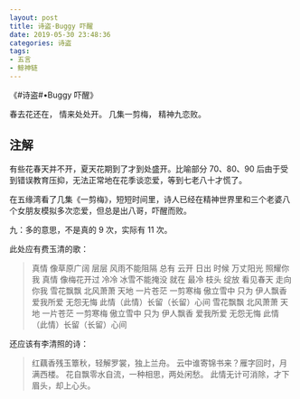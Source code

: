```yaml
---
layout: post
title: 诗盗·Buggy 吓醒
date: 2019-05-30 23:48:36
categories: 诗盗
tags:
- 五言
- 鲸神链
---
```

《#诗盗#•Buggy 吓醒》

春去花还在，
情来处处开。
几集一剪梅，
精神九恋败。

## 注解

有些花春天并不开，夏天花期到了才到处盛开。比喻部分 70、80、90 后由于受到错误教育压抑，无法正常地在花季谈恋爱，等到七老八十才慌了。

在五缘湾看了几集《一剪梅》，短短时间里，诗人已经在精神世界里和三个老婆八个女朋友模拟多次恋爱，但总是出八哥，吓醒而败。

九：多的意思，不是真的 9 次，实际有 11 次。

此处应有费玉清的歌：

> 真情 像草原广阔
> 层层 风雨不能阻隔
> 总有 云开 日出 时候
> 万丈阳光 照耀你我
> 真情 像梅花开过
> 冷冷 冰雪不能掩没
> 就在 最冷 枝头 绽放
> 看见春天 走向你我
> 雪花飘飘 北风萧萧
> 天地 一片苍茫
> 一剪寒梅 傲立雪中
> 只为 伊人飘香
> 爱我所爱 无怨无悔
> 此情（此情）长留（长留）心间
> 雪花飘飘 北风萧萧
> 天地 一片苍茫
> 一剪寒梅 傲立雪中
> 只为 伊人飘香
> 爱我所爱 无怨无悔
> 此情（此情）长留（长留）心间

还应该有李清照的诗：

> 红藕香残玉簟秋，轻解罗裳，独上兰舟。
> 云中谁寄锦书来？雁字回时，月满西楼。
> 花自飘零水自流，一种相思，两处闲愁。
> 此情无计可消除，才下眉头，却上心头。
